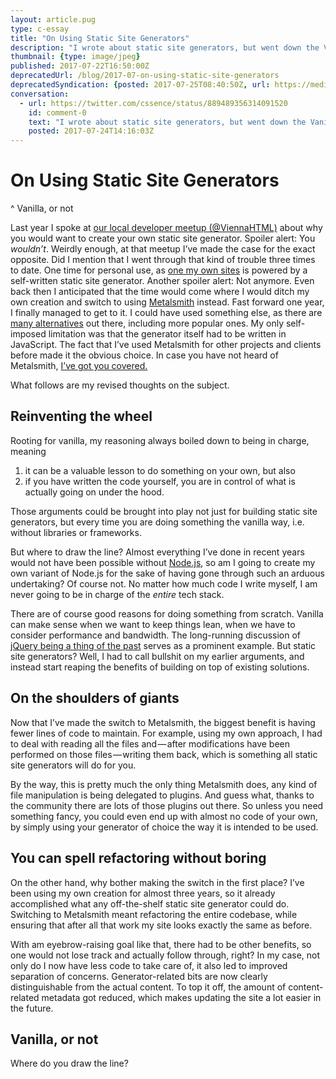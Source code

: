 ```yaml
---
layout: article.pug
type: c-essay
title: "On Using Static Site Generators"
description: "I wrote about static site generators, but went down the Vanilla-or-not rabbit hole."
thumbnail: {type: image/jpeg}
published: 2017-07-22T16:50:00Z
deprecatedUrl: /blog/2017-07-on-using-static-site-generators
deprecatedSyndication: {posted: 2017-07-25T08:40:50Z, url: https://medium.com/@cssence/on-using-static-site-generators-57879d215746}
conversation:
  - url: https://twitter.com/cssence/status/889489356314091520
    id: comment-0
    text: "I wrote about static site generators, but went down the Vanilla-or-not rabbit hole.<br>[cssence.com/blog/2017-07-on-using-static-site-generators](/2017/on-using-static-site-generators/)"
    posted: 2017-07-24T14:16:03Z
---
```


# On Using Static Site Generators
^ Vanilla, or not

Last year I spoke at [our local developer meetup (@ViennaHTML)](/2016/viennahtml/) about why you would want to create your own static site generator. Spoiler alert: You _wouldn’t_. Weirdly enough, at that meetup I’ve made the case for the exact opposite. Did I mention that I went through that kind of trouble three times to date. One time for personal use, as [one my own sites](https://cssence.com/) is powered by a self-written static site generator. Another spoiler alert: Not anymore. Even back then I anticipated that the time would come where I would ditch my own creation and switch to using [Metalsmith](https://metalsmith.io/) instead. Fast forward one year, I finally managed to get to it. I could have used something else, as there are [many alternatives](https://www.staticgen.com/) out there, including more popular ones. My only self-imposed limitation was that the generator itself had to be written in JavaScript. The fact that I’ve used Metalsmith for other projects and clients before made it the obvious choice. In case you have not heard of Metalsmith, [I’ve got you covered.](/2017/metalsmith-io/)

What follows are my revised thoughts on the subject.

## Reinventing the wheel

Rooting for vanilla, my reasoning always boiled down to being in charge, meaning

1. it can be a valuable lesson to do something on your own, but also
2. if you have written the code yourself, you are in control of what is actually going on under the hood.

Those arguments could be brought into play not just for building static site generators, but every time you are doing something the vanilla way, i.e. without libraries or frameworks.

But where to draw the line? Almost everything I’ve done in recent years would not have been possible without [Node.js](https://nodejs.org/), so am I going to create my own variant of Node.js for the sake of having gone through such an arduous undertaking? Of course not. No matter how much code I write myself, I am never going to be in charge of the _entire_ tech stack.

There are of course good reasons for doing something from scratch. Vanilla can make sense when we want to keep things lean, when we have to consider performance and bandwidth. The long-running discussion of [jQuery being a thing of the past](https://css-tricks.com/now-ever-might-not-need-jquery/) serves as a prominent example. But static site generators? Well, I had to call bullshit on my earlier arguments, and instead start reaping the benefits of building on top of existing solutions.

## On the shoulders of giants

Now that I’ve made the switch to Metalsmith, the biggest benefit is having fewer lines of code to maintain. For example, using my own approach, I had to deal with reading all the files and&#8202;&mdash;&#8202;after modifications have been performed on those files&#8202;&mdash;&#8202;writing them back, which is something all static site generators will do for you.

By the way, this is pretty much the only thing Metalsmith does, any kind of file manipulation is being delegated to plugins. And guess what, thanks to the community there are lots of those plugins out there. So unless you need something fancy, you could even end up with almost no code of your own, by simply using your generator of choice the way it is intended to be used.

## You can spell refactoring without boring

On the other hand, why bother making the switch in the first place? I’ve been using my own creation for almost three years, so it already accomplished what any off-the-shelf static site generator could do. Switching to Metalsmith meant refactoring the entire codebase, while ensuring that after all that work my site looks exactly the same as before.

With am eyebrow-raising goal like that, there had to be other benefits, so one would not lose track and actually follow through, right? In my case, not only do I now have less code to take care of, it also led to improved separation of concerns. Generator-related bits are now clearly distinguishable from the actual content. To top it off, the amount of content-related metadata got reduced, which makes updating the site a lot easier in the future.

## Vanilla, or not

Where do you draw the line?
